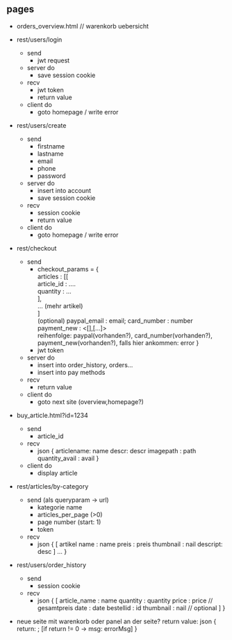 ## pages
- orders_overview.html // warenkorb uebersicht
- rest/users/login
  - send
    - jwt request
  - server do
    - save session cookie
  - recv
    - jwt token
    - return value
  - client do
    - goto homepage / write error
- rest/users/create
  - send
    - firstname
    - lastname
    - email
    - phone
    - password
  - server do
    - insert into account
    - save session cookie
  - recv
    - session cookie
    - return value
  - client do
    - goto homepage / write error
- rest/checkout
  - send
    - checkout_params =  {  
        articles : [[  
                      article_id : ....  
                      quantity : ...  
                    ],  
                    ... (mehr artikel)  
                    ]  
        (optional) paypal_email : email; card_number : number  
        payment_new : <[],[...]>  
        reihenfolge: paypal(vorhanden?), card_number(vorhanden?), payment_new(vorhanden?), falls hier ankommen: error
      }  
    - jwt token
  - server do
    - insert into order_history, orders...
    - insert into pay methods
  - recv
    - return value
  - client do
    - goto next site (overview,homepage?)
- buy_article.html?id=1234
  - send
    - article_id
  - recv
    - json {
        articlename: name
        descr: descr
        imagepath : path
        quantity_avail : avail
      }
  - client do
    - display article
- rest/articles/by-category
  - send (als queryparam -> url)
    - kategorie name
    - articles_per_page (>0)
    - page number (start: 1)
    - token
  - recv
    - json {
        [
          artikel name : name
          preis : preis
          thumbnail : nail
          descript: desc
         ]
         ...
      }
- rest/users/order_history
  - send
    - session cookie
  - recv
    - json {
        [
          article_name : name
          quantity : quantity
          price : price // gesamtpreis
          date : date
          bestellid : id
          thumbnail : nail // optional
        ]
      }


- neue seite mit warenkorb oder panel an der seite?
return value: json { return: <number>; [if return != 0 -> msg: errorMsg] }
